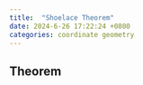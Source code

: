 ```yaml
---
title:  "Shoelace Theorem"
date: 2024-6-26 17:22:24 +0800
categories: coordinate geometry
---
```


## Theorem
